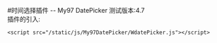 #时间选择插件 -- My97 DatePicker
测试版本:4.7  
插件的引入:

    <script src="/static/js/My97DatePicker/WdatePicker.js"></script>
